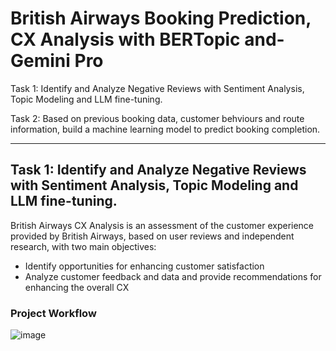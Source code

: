 # British Airways Booking Prediction, CX Analysis with BERTopic and-Gemini Pro
Task 1: Identify and Analyze Negative Reviews with Sentiment Analysis, Topic Modeling and LLM fine-tuning.

Task 2: Based on previous booking data, customer behviours and route information, build a machine learning model to predict booking completion. 

---
## Task 1: **Identify and Analyze Negative Reviews with Sentiment Analysis, Topic Modeling and LLM fine-tuning.**
British Airways CX Analysis is an assessment of the customer experience provided by British Airways, based on user reviews and independent research, with two main objectives:
- Identify opportunities for enhancing customer satisfaction
- Analyze customer feedback and data and provide recommendations for enhancing the overall CX

### Project Workflow
![image](https://github.com/hantablack9/British-Airways-Booking-Prediction-CX-Analysis-with-BERTopic-and-Gemini-Pro/assets/101001907/464e1633-a858-4ff9-9ef2-3ca379a35e1b)


